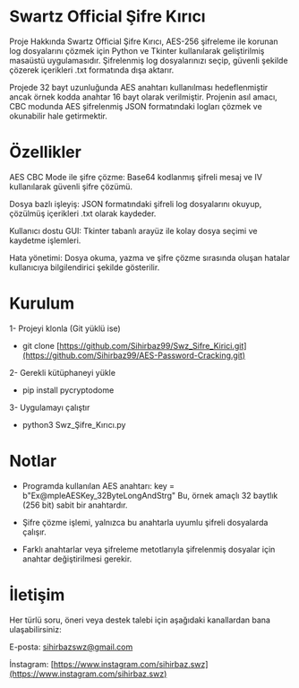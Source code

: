 # Swartz Official Şifre Kırıcı
Proje Hakkında
Swartz Official Şifre Kırıcı, AES-256 şifreleme ile korunan log dosyalarını çözmek için Python ve Tkinter kullanılarak geliştirilmiş masaüstü uygulamasıdır. Şifrelenmiş log dosyalarınızı seçip, güvenli şekilde çözerek içerikleri .txt formatında dışa aktarır.

Projede 32 bayt uzunluğunda AES anahtarı kullanılması hedeflenmiştir ancak örnek kodda anahtar 16 bayt olarak verilmiştir. Projenin asıl amacı, CBC modunda AES şifrelenmiş JSON formatındaki logları çözmek ve okunabilir hale getirmektir.

# Özellikler
AES CBC Mode ile şifre çözme: Base64 kodlanmış şifreli mesaj ve IV kullanılarak güvenli şifre çözümü.

Dosya bazlı işleyiş: JSON formatındaki şifreli log dosyalarını okuyup, çözülmüş içerikleri .txt olarak kaydeder.

Kullanıcı dostu GUI: Tkinter tabanlı arayüz ile kolay dosya seçimi ve kaydetme işlemleri.

Hata yönetimi: Dosya okuma, yazma ve şifre çözme sırasında oluşan hatalar kullanıcıya bilgilendirici şekilde gösterilir.

# Kurulum
1- Projeyi klonla (Git yüklü ise)

* git clone [https://github.com/Sihirbaz99/Swz_Sifre_Kirici.git](https://github.com/Sihirbaz99/AES-Password-Cracking.git)

2- Gerekli kütüphaneyi yükle

* pip install pycryptodome

3- Uygulamayı çalıştır

* python3 Swz_Şifre_Kırıcı.py

# Notlar
* Programda kullanılan AES anahtarı:
key = b"Ex@mpleAESKey_32ByteLongAndStrg"
Bu, örnek amaçlı 32 baytlık (256 bit) sabit bir anahtardır.

* Şifre çözme işlemi, yalnızca bu anahtarla uyumlu şifreli dosyalarda çalışır.

* Farklı anahtarlar veya şifreleme metotlarıyla şifrelenmiş dosyalar için anahtar değiştirilmesi gerekir.

# İletişim
Her türlü soru, öneri veya destek talebi için aşağıdaki kanallardan bana ulaşabilirsiniz:

E-posta: sihirbazswz@gmail.com

İnstagram: [https://www.instagram.com/sihirbaz.swz](https://www.instagram.com/sihirbaz.swz)

